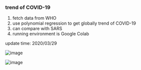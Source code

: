### trend of COVID-19 
1. fetch data from WHO
2. use polynomial regression to get globally trend of COVID-19
3. can compare with SARS
4. running environment is Google Colab

update time: 2020/03/29

![image](https://github.com/melody26613/covid19_trend/blob/master/predict/pic/gif/covid19-20200329.gif)

![image](https://github.com/melody26613/covid19_trend/blob/master/predict/pic/sars.jpg)
